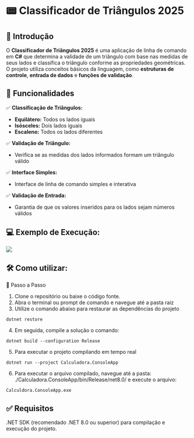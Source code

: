 ﻿# 📟 Classificador de Triângulos 2025  

## 📌 Introdução  

O **Classificador de Triângulos 2025** é uma aplicação de linha de comando em **C#** que determina a validade de um triângulo com base nas medidas de seus lados e classifica o triângulo conforme as propriedades geométricas. O projeto utiliza conceitos básicos da linguagem, como **estruturas de controle**, **entrada de dados** e **funções de validação**.  

## 🚀 Funcionalidades  

✅ **Classificação de Triângulos:**  
- **Equilátero:** Todos os lados iguais  
- **Isósceles:** Dois lados iguais  
- **Escaleno:** Todos os lados diferentes  

✅ **Validação de Triângulo:**  
- Verifica se as medidas dos lados informados formam um triângulo válido  

✅ **Interface Simples:**  
- Interface de linha de comando simples e interativa  

✅ **Validação de Entrada:**  
- Garantia de que os valores inseridos para os lados sejam números válidos  

## 💻 Exemplo de Execução:
![](https://i.imgur.com/jKeJY2r.gif)

## 🛠 Como utilizar:
🚀 Passo a Passo

1. Clone o repositório ou baixe o código fonte.
2. Abra o terminal ou prompt de comando e navegue até a pasta raiz
3. Utilize o comando abaixo para restaurar as dependências do projeto

```
dotnet restore
```
4. Em seguida, compile a solução o comando:
```
dotnet build --configuration Release
```
5. Para executar o projeto compilando em tempo real
```
dotnet run --project Calculadora.ConsoleApp
```
6. Para executar o arquivo compilado, navegue até a pasta: ./Calculadora.ConsoleApp/bin/Release/net8.0/ e execute o arquivo:
```
Calculdora.ConsoleApp.exe
```

## ✅ Requisitos
.NET SDK (recomendado .NET 8.0 ou superior) para compilação e execução do projeto.